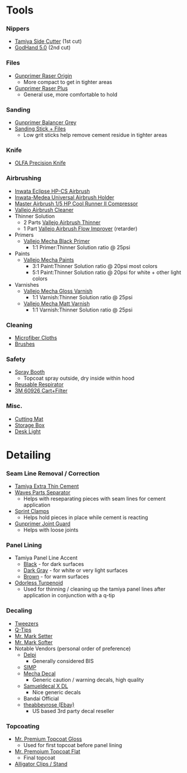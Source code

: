 # Tools
### Nippers
  - [Tamiya Side Cutter](https://smile.amazon.com/gp/product/B0131XZ92G/) (1st cut)
  - [GodHand 5.0](https://smile.amazon.com/dp/B01MUGEO9X) (2nd cut)
### Files
  - [Gunprimer Raser Origin](https://newtype.us/p/1l0FcpCdhpH8qfdMN5tL/h/raser-origin)
    - More compact to get in tighter areas
  - [Gunprimer Raser Plus](https://newtype.us/p/ULYCKzIP02OsaWFQ9bqx/h/raser-plus)
    - General use, more comfortable to hold
### Sanding
  - [Gunprimer Balancer Grey](https://newtype.us/p/l8RBg1Ra8UW7T1sstGne/h/balancer-gray)
  - [Sanding Stick + Files](https://smile.amazon.com/dp/B09P3MS25Q)
    - Low grit sticks help remove cement residue in tighter areas
### Knife
  - [OLFA Precision Knife](https://smile.amazon.com/dp/B0006O87TQ)
### Airbrushing
  - [Inwata Eclipse HP-CS Airbrush](https://newtype.us/p/98KrpfRccErOPbngW5k7/h/iwata-eclipse-hp-cs-airbrush)
  - [Inwata-Medea Universal Airbrush Holder](https://smile.amazon.com/gp/product/B01DYN6GJ8/ref=ppx_yo_dt_b_search_asin_title?ie=UTF8&psc=1)
  - [Master Airbrush 1/5 HP Cool Runner II Compressor](https://smile.amazon.com/gp/product/B07ZQM6R83/ref=ppx_yo_dt_b_search_asin_title?ie=UTF8&psc=1)
  - [Vallejo Airbrush Cleaner](https://houseofhobbies.com/products/7654)
  - Thinner Solution
    - 2 Parts [Vallejo Airbrush Thinner](https://houseofhobbies.com/collections/all/products/7653)
    - 1 Part [Vallejo Airbrush Flow Improver](https://houseofhobbies.com/products/7661) (retarder)
  - Primers
    - [Vallejo Mecha Black Primer](https://houseofhobbies.com/products/vallejo-mecha-color-74-642-black-primer-200ml-large-bottle)
      - 1:1 Primer:Thinner Solution ratio @ 25psi
  - Paints
    - [Vallejo Mecha Paints](https://smile.amazon.com/Trumpeter-769990-Mecha-Color-Model-Assembly/dp/B07883YLXS/)
      - 3:1 Paint:Thinner Solution ratio @ 20psi most colors
      - 5:1 Paint:Thinner Solution ratio @ 20psi for white + other light colors
  - Varnishes
    - [Vallejo Mecha Gloss Varnish](https://houseofhobbies.com/products/7842)
      - 1:1 Varnish:Thinner Solution ratio @ 25psi
    - [Vallejo Mecha Matt Varnish](https://houseofhobbies.com/products/7843)
      - 1:1 Varnish:Thinner Solution ratio @ 25psi
### Cleaning
  - [Microfiber Cloths](https://smile.amazon.com/dp/B098D79MQB)
  - [Brushes](https://smile.amazon.com/dp/B074LZ649V)
### Safety
  - [Spray Booth](https://smile.amazon.com/dp/B00NLQ019A)
    - Topcoat spray outside, dry inside within hood
  - [Reusable Respirator](https://smile.amazon.com/dp/B007JZ1N00)
  - [3M 60926 Cart+Filter](https://www.3m.com/3M/en_US/p/d/v000057497/)
### Misc.
  - [Cutting Mat](https://smile.amazon.com/dp/B088M48Z3G)
  - [Storage Box](https://smile.amazon.com/dp/B09CTTPCRP)
  - [Desk Light](https://smile.amazon.com/dp/B09N38297G)

# Detailing
### Seam Line Removal / Correction
  - [Tamiya Extra Thin Cement](https://newtype.us/p/B1UHGWgKHSNnJsZZKi23/h/tamiya-extra-thin-cement-40ml)
  - [Waves Parts Separator](https://smile.amazon.com/dp/B0071GZXQC)
    - Helps with reseparating pieces with seam lines for cement application
  - [Sprint Clamps](https://smile.amazon.com/gp/product/B08RXW32H4)
    - Helps hold pieces in place while cement is reacting
  - [Gunprimer Joint Guard](https://newtype.us/p/EptRTrJUsd0bcXPZT5v8/h/joint-guard)
    - Helps with loose joints
### Panel Lining
  - Tamiya Panel Line Accent
    - [Black](https://newtype.us/p/3IxVliLMoq8j29tRf0ju/h/tamiya-panel-line-black) - for dark surfaces
    - [Dark Gray](https://newtype.us/p/RYv4MmNboH5SclJ9ZOKB/h/tamiya-panel-line-dark-gray) - for white or very light surfaces
    - [Brown](https://newtype.us/p/r4ujU1Pbkqg31Cyxu9j8/h/tamiya-panel-line-brown) - for warm surfaces
  - [Odorless Turpenoid](https://smile.amazon.com/dp/B000XZXUGI)
    - Used for thinning / cleaning up the tamiya panel lines after application in conjunction with a q-tip
### Decaling
  - [Tweezers](https://smile.amazon.com/dp/B07ZBZ7MSF)
  - [Q-Tips](https://smile.amazon.com/dp/B086217FH3)
  - [Mr. Mark Setter](https://newtype.us/p/nWIjDUMbnlYc1SaHY7lf/h/mr-mark-setter-ms232)
  - [Mr. Mark Softer](https://newtype.us/p/LK1E8HGI4VMT3btcjjnx/h/mr-mark-softer-ms231)
  - Notable Vendors (personal order of preference)
    - [Delpi](https://delpidecal.com/)
      - Generally considered BIS
    - [SIMP](https://www.simpmodels.com/)
    - [Mecha Decal](https://www.usagundamstore.com/pages/search-results-page?collection=mecha-decal)
        - Generic caution / warning decals, high quality
    - [Samueldecal X DL](https://samueldecal.com/)
        - Nice generic decals
    - Bandai Official
    - [theabbeyrose (Ebay)](https://www.ebay.com/sch/theabbeyrose/m.html?_trkparms=folent%3Atheabbeyrose%7Cfolenttp%3A1&_trksid=p3542580.m47492.l71970)
      - US based 3rd party decal reseller
### Topcoating
  - [Mr. Premium Topcoat Gloss](https://newtype.us/p/bw5mZ2yYoiWQOxHqnOcC/h/mr-premium-topcoat-gloss)
    - Used for first topcoat before panel lining
  - [Mr. Premoium Topcoat Flat](https://newtype.us/p/CZUEsGmhH9GsqV6WaQcB/h/mr-premium-topcoat-flat)
    - Final topcoat
  - [Alligator Clips / Stand](https://smile.amazon.com/dp/B09H72B48P)
